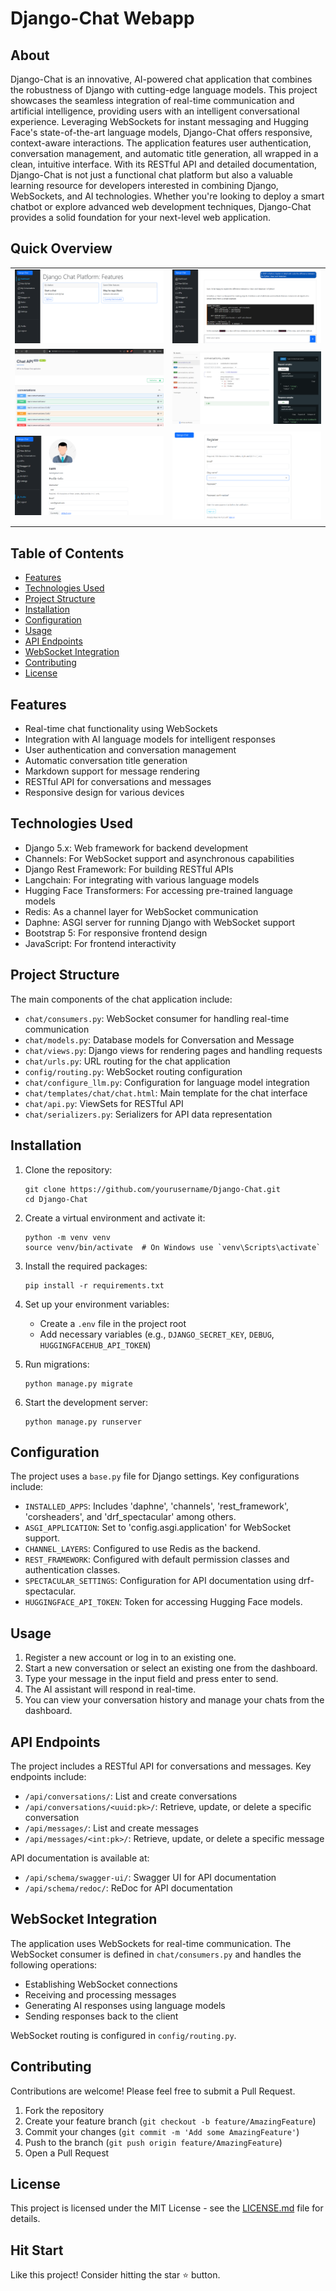 # Django-Chat Webapp

## About

Django-Chat is an innovative, AI-powered chat application that combines the robustness of Django with cutting-edge language models. This project showcases the seamless integration of real-time communication and artificial intelligence, providing users with an intelligent conversational experience. Leveraging WebSockets for instant messaging and Hugging Face's state-of-the-art language models, Django-Chat offers responsive, context-aware interactions. The application features user authentication, conversation management, and automatic title generation, all wrapped in a clean, intuitive interface. With its RESTful API and detailed documentation, Django-Chat is not just a functional chat platform but also a valuable learning resource for developers interested in combining Django, WebSockets, and AI technologies. Whether you're looking to deploy a smart chatbot or explore advanced web development techniques, Django-Chat provides a solid foundation for your next-level web application.

## Quick Overview

|||
|----|----|
|<img src="static/imgs/home-page.png" >|<img src="static/imgs/dj-chat.png" >|
|<img src="static/imgs/api_schema_swagger.png" >|<img src="static/imgs/api_schema_redoc.png" >|
|<img src="static/imgs/profile.png" >|<img src="static/imgs/register.png" >|
|||

## Table of Contents
- [Features](#features)
- [Technologies Used](#technologies-used)
- [Project Structure](#project-structure)
- [Installation](#installation)
- [Configuration](#configuration)
- [Usage](#usage)
- [API Endpoints](#api-endpoints)
- [WebSocket Integration](#websocket-integration)
- [Contributing](#contributing)
- [License](#license)

## Features

- Real-time chat functionality using WebSockets
- Integration with AI language models for intelligent responses
- User authentication and conversation management
- Automatic conversation title generation
- Markdown support for message rendering
- RESTful API for conversations and messages
- Responsive design for various devices

## Technologies Used

- Django 5.x: Web framework for backend development
- Channels: For WebSocket support and asynchronous capabilities
- Django Rest Framework: For building RESTful APIs
- Langchain: For integrating with various language models
- Hugging Face Transformers: For accessing pre-trained language models
- Redis: As a channel layer for WebSocket communication
- Daphne: ASGI server for running Django with WebSocket support
- Bootstrap 5: For responsive frontend design
- JavaScript: For frontend interactivity

## Project Structure

The main components of the chat application include:

- `chat/consumers.py`: WebSocket consumer for handling real-time communication
- `chat/models.py`: Database models for Conversation and Message
- `chat/views.py`: Django views for rendering pages and handling requests
- `chat/urls.py`: URL routing for the chat application
- `config/routing.py`: WebSocket routing configuration
- `chat/configure_llm.py`: Configuration for language model integration
- `chat/templates/chat/chat.html`: Main template for the chat interface
- `chat/api.py`: ViewSets for RESTful API
- `chat/serializers.py`: Serializers for API data representation

## Installation

1. Clone the repository:
   ```
   git clone https://github.com/yourusername/Django-Chat.git
   cd Django-Chat
   ```

2. Create a virtual environment and activate it:
   ```
   python -m venv venv
   source venv/bin/activate  # On Windows use `venv\Scripts\activate`
   ```

3. Install the required packages:
   ```
   pip install -r requirements.txt
   ```

4. Set up your environment variables:
   - Create a `.env` file in the project root
   - Add necessary variables (e.g., `DJANGO_SECRET_KEY`, `DEBUG`, `HUGGINGFACEHUB_API_TOKEN`)

5. Run migrations:
   ```
   python manage.py migrate
   ```

6. Start the development server:
   ```
   python manage.py runserver
   ```

## Configuration

The project uses a `base.py` file for Django settings. Key configurations include:

- `INSTALLED_APPS`: Includes 'daphne', 'channels', 'rest_framework', 'corsheaders', and 'drf_spectacular' among others.
- `ASGI_APPLICATION`: Set to 'config.asgi.application' for WebSocket support.
- `CHANNEL_LAYERS`: Configured to use Redis as the backend.
- `REST_FRAMEWORK`: Configured with default permission classes and authentication classes.
- `SPECTACULAR_SETTINGS`: Configuration for API documentation using drf-spectacular.
- `HUGGINGFACE_API_TOKEN`: Token for accessing Hugging Face models.

## Usage

1. Register a new account or log in to an existing one.
2. Start a new conversation or select an existing one from the dashboard.
3. Type your message in the input field and press enter to send.
4. The AI assistant will respond in real-time.
5. You can view your conversation history and manage your chats from the dashboard.

## API Endpoints

The project includes a RESTful API for conversations and messages. Key endpoints include:

- `/api/conversations/`: List and create conversations
- `/api/conversations/<uuid:pk>/`: Retrieve, update, or delete a specific conversation
- `/api/messages/`: List and create messages
- `/api/messages/<int:pk>/`: Retrieve, update, or delete a specific message

API documentation is available at:
- `/api/schema/swagger-ui/`: Swagger UI for API documentation
- `/api/schema/redoc/`: ReDoc for API documentation

## WebSocket Integration

The application uses WebSockets for real-time communication. The WebSocket consumer is defined in `chat/consumers.py` and handles the following operations:

- Establishing WebSocket connections
- Receiving and processing messages
- Generating AI responses using language models
- Sending responses back to the client

WebSocket routing is configured in `config/routing.py`.

## Contributing

Contributions are welcome! Please feel free to submit a Pull Request.

1. Fork the repository
2. Create your feature branch (`git checkout -b feature/AmazingFeature`)
3. Commit your changes (`git commit -m 'Add some AmazingFeature'`)
4. Push to the branch (`git push origin feature/AmazingFeature`)
5. Open a Pull Request

## License

This project is licensed under the MIT License - see the [LICENSE.md](LICENSE.md) file for details.

## Hit Start

Like this project! Consider hitting the star ⭐ button.